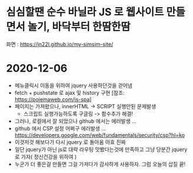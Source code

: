 # 심심할땐 순수 바닐라 JS 로 웹사이트 만들면서 놀기, 바닥부터 한땀한땀

화면 : <https://jn22l.github.io/my-simsim-site/>

# 2020-12-06
* 메뉴클릭시 이동을 위하여 jquery 사용하던것을 걷어냄
* fetch + pushstate 로 ajax 및 history 구현 [참조: <https://poiemaweb.com/js-spa>]
* 페이지는 가져왔으나, innerHTML -> SCRIPT 실행안된 문제발생
  * 스크립트 실행가능하도록 구글링 -> 함수추가 해결!
* 그러나, 로컬에서 잘 되었으나 github 에서는 에러발생 ...
* github 에서 CSP 설정 어쩌구 에러발생 ... <https://developers.google.com/web/fundamentals/security/csp?hl=ko>
* 이것저것 해보다가 다시 jquery 로 돌아옴 아효 진짜
* 일단 jquery가 아닌 js로 대략 라우팅 맛봤다는것에 만족하고 그냥 당분간 jquery 로 가자( 정신건강을 위하여 )
* 누군가 더 좋은걸 만들면 그걸 가져다가 감사하게 사용하자. 그럼 오늘의 삽질 끝!
